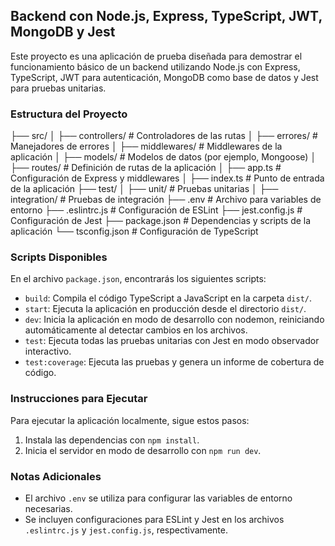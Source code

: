 ## Backend con Node.js, Express, TypeScript, JWT, MongoDB y Jest

Este proyecto es una aplicación de prueba diseñada para demostrar el funcionamiento básico de un backend utilizando Node.js con Express, TypeScript, JWT para autenticación, MongoDB como base de datos y Jest para pruebas unitarias.

### Estructura del Proyecto

├── src/
│ ├── controllers/ # Controladores de las rutas
│ ├── errores/ # Manejadores de errores
│ ├── middlewares/ # Middlewares de la aplicación
│ ├── models/ # Modelos de datos (por ejemplo, Mongoose)
│ ├── routes/ # Definición de rutas de la aplicación
│ ├── app.ts # Configuración de Express y middlewares
│ ├── index.ts # Punto de entrada de la aplicación
├── test/
│ ├── unit/ # Pruebas unitarias
│ ├── integration/ # Pruebas de integración
├── .env # Archivo para variables de entorno
├── .eslintrc.js # Configuración de ESLint
├── jest.config.js # Configuración de Jest
├── package.json # Dependencias y scripts de la aplicación
└── tsconfig.json # Configuración de TypeScript

### Scripts Disponibles

En el archivo `package.json`, encontrarás los siguientes scripts:

- `build`: Compila el código TypeScript a JavaScript en la carpeta `dist/`.
- `start`: Ejecuta la aplicación en producción desde el directorio `dist/`.
- `dev`: Inicia la aplicación en modo de desarrollo con nodemon, reiniciando automáticamente al detectar cambios en los archivos.
- `test`: Ejecuta todas las pruebas unitarias con Jest en modo observador interactivo.
- `test:coverage`: Ejecuta las pruebas y genera un informe de cobertura de código.

### Instrucciones para Ejecutar

Para ejecutar la aplicación localmente, sigue estos pasos:

1. Instala las dependencias con `npm install`.
2. Inicia el servidor en modo de desarrollo con `npm run dev`.

### Notas Adicionales

- El archivo `.env` se utiliza para configurar las variables de entorno necesarias.
- Se incluyen configuraciones para ESLint y Jest en los archivos `.eslintrc.js` y `jest.config.js`, respectivamente.
